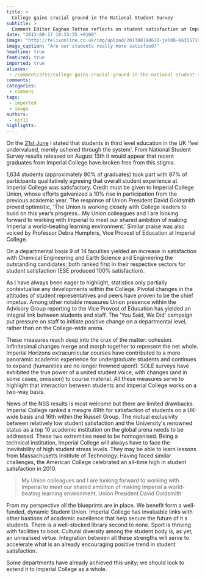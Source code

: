```yaml
---
title: >
  College gains crucial ground in the National Student Survey
subtitle: >
  Comment Editor Eoghan Totten reflects on student satisfaction at Imperial following the release of the National Student Survey results last week.
date: "2013-08-17 18:33:35 +0100"
image: "http://felixonline.co.uk/img/upload/201308190610-jal08-66355719.png"
image_caption: "Are our students really more satisfied?"
headline: true
featured: true
imported: true
aliases:
 - /comment/3751/college-gains-crucial-ground-in-the-national-student-survey
comments:
categories:
 - comment
tags:
 - imported
 - image
authors:
 - ejt11
highlights:
---
```


On the [21st June](http://bit.ly/12ZEVdV) I stated that students in third level education in the UK 'feel undervalued, merely ushered through the system'. From National Student Survey results released on August 13th it would appear that recent graduates from Imperial College have broken free from this stigma.

1,634 students (approximately 80% of graduates) took part with 87% of participants qualitatively agreeing that overall student experience at Imperial College was satisfactory. Credit must be given to Imperial College Union, whose efforts galvanized a 10% rise in participation from the previous academic year. The response of Union President David Goldsmith proved optimistic,
 'The Union is working closely with College leaders to build on this year’s progress...My Union colleagues and I are looking forward to working with Imperial to meet our shared ambition of making Imperial a world-beating learning environment.’ Similar praise was also voiced by Professor Debra Humphris, Vice Provost of Education at Imperial College.

On a departmental basis 9 of 14 faculties yielded an increase in satisfaction with Chemical Engineering and Earth Science and Engineering the outstanding candidates; both ranked first in their respective sectors for student satisfaction (ESE produced 100% satisfaction).

As I have always been eager to highlight, statistics only partially contextualise any developments within the College. Pivotal changes in the attitudes of student representatives and peers have proven to be the chief impetus. Among other notable measures Union presence within the Advisory Group reporting to the Vice Provost of Education has yielded an integral link between students and staff. The 'You Said, We Did' campaign put pressure on staff to initiate positive change on a departmental level, rather than on the College-wide arena.

These measures reach deep into the crux of the matter: cohesion. Infinitesimal changes merge and morph together to represent the net whole. Imperial Horizons extracurricular courses have contributed to a more panoramic academic experience for undergraduate students and continues to expand (humanities are no longer frowned upon!). SOLE surveys have exhibited the true power of a united student voice, with changes (and in some cases, omission) to course material. All these measures serve to highlight that interaction between students and Imperial College works on a two-way basis.

News of the NSS results is most welcome but there are limited drawbacks. Imperial College ranked a meagre 49th for satisfaction of students on a UK-wide basis and 16th within the Russell Group. The mutual exclusivity between relatively low student satisfaction and the University's renowned status as a top 10 academic institution on the global arena needs to be addressed. These two extremities need to be homogenised. Being a technical institution, Imperial College will always have to face the inevitability of high student stress levels. They may be able to learn lessons from Massachusetts Institute of Technology. Having faced similar challenges, the American College celebrated an all-time high in student satisfaction in 2010.

> My Union colleagues and I are looking forward to working with Imperial to meet our shared ambition of making Imperial a world-beating learning environment.
> Union President David Goldsmith

From my perspective all the blueprints are in place. We benefit form a well-funded, dynamic Student Union. Imperial College has invaluable links with other bastions of academic excellence that help secure the future of it s students. There is a well-stocked library second to none. Sport is thriving with facilities to boot. Cultural diversity among the student body is, as yet, an unrealised virtue. Integration between all these strengths will serve to accelerate what is an already encouraging positive trend in student satisfaction.

Some departments have already achieved this unity; we should look to extend it to Imperial College as a whole.
